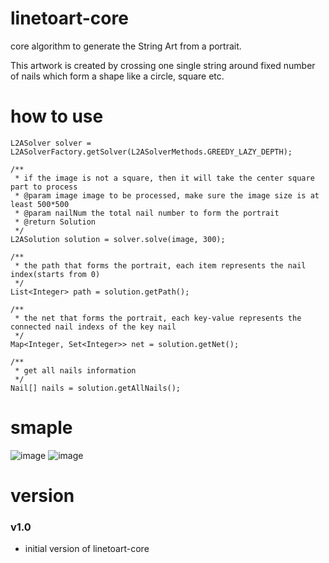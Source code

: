 # linetoart-core
core algorithm to generate the String Art from a portrait. 

This artwork is created by crossing one single string around fixed number of nails which form a shape like a circle, square etc.


# how to use
```
L2ASolver solver = L2ASolverFactory.getSolver(L2ASolverMethods.GREEDY_LAZY_DEPTH);

/**
 * if the image is not a square, then it will take the center square part to process
 * @param image image to be processed, make sure the image size is at least 500*500
 * @param nailNum the total nail number to form the portrait
 * @return Solution
 */
L2ASolution solution = solver.solve(image, 300);

/**
 * the path that forms the portrait, each item represents the nail index(starts from 0)
 */
List<Integer> path = solution.getPath();

/**
 * the net that forms the portrait, each key-value represents the connected nail indexs of the key nail
 */
Map<Integer, Set<Integer>> net = solution.getNet();

/**
 * get all nails information
 */
Nail[] nails = solution.getAllNails();

```

# smaple
![image](https://user-images.githubusercontent.com/48913228/151481519-f33156e0-c3ec-4a60-8344-96c25c5b2aff.png)
![image](https://user-images.githubusercontent.com/48913228/151481775-3a8e25d2-fb03-4161-8e45-cb2b83193ab4.png)

# version
  ### v1.0
  - initial version of linetoart-core
